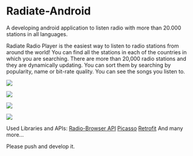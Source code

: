 # Radiate-Android

A developing android application to listen radio with more than 20.000 stations in all languages.

Radiate Radio Player is the easiest way to listen to radio stations from around the world! You can find all the stations in each of the countries in which you are searching. There are more than 20,000 radio stations and they are dynamically updating. You can sort them by searching by popularity, name or bit-rate quality. You can see the songs you listen to.

![](https://raw.githubusercontent.com/fcoskunn/Radiate/master/screenshots/Screenshot_Radiate_20190205-024132.png)

![](https://raw.githubusercontent.com/fcoskunn/Radiate/master/screenshots/Screenshot_Radiate_20190205-024135.png)

![](https://raw.githubusercontent.com/fcoskunn/Radiate/master/screenshots/Screenshot_Radiate_20190205-024743.png)

![](https://raw.githubusercontent.com/fcoskunn/Radiate/master/screenshots/Screenshot_Radiate_20190205-024758.png)


 Used Libraries and APIs:
 	[Radio-Browser API](http://www.radio-browser.info/webservice)
 	[Picasso](https://square.github.io/picasso/)
 	[Retrofit](https://square.github.io/retrofit/)
 	And many more...

 Please push and develop it. 
